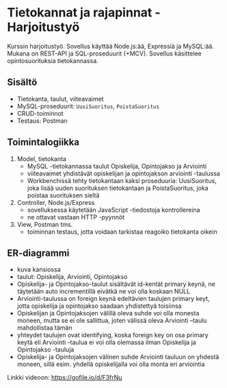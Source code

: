 # Tietokannat ja rajapinnat - Harjoitustyö

Kurssin harjoitustyö. Sovellus käyttää Node.js:ää, Expressiä ja MySQL:ää. Mukana on REST-API ja SQL-proseduurit (+MCV). Sovellus käsittelee opintosuorituksia tietokannassa.

## Sisältö
- Tietokanta, taulut, viiteavaimet
- MySQL-proseduurit: `UusiSuoritus`, `PoistaSuoritus`
- CRUD-toiminnot
- Testaus: Postman

## Toimintalogiikka
1. Model, tietokanta
    - MySQL -tietokannassa taulut Opiskelija, Opintojakso ja Arviointi
    - viiteavaimet yhdistävät opiskelijan ja opintojakson arviointi -taulussa
    - Workbenchissä tehty tietokantaan kaksi proseduuria: UusiSuoritus, joka lisää uuden suorituksen tietokantaan ja PoistaSuoritus, joka poistaa suorituksen sieltä
2. Controller, Node.js/Express
    - sovelluksessa käytetään JavaScript -tiedostoja kontrollereina
    - ne ottavat vastaan HTTP -pyynnöt
3. View, Postman tms.
    - toiminnan testaus, jotta voidaan tarkistaa reagoiko tietokanta oikein

## ER-diagrammi
- kuva kansiossa
- taulut: Opiskelija, Arviointi, Opintojakso
- Opiskelija- ja Opintojakso-taulut sisältävät id-kentät primary keynä, ne täytetään auto incrementillä eivätkä ne voi olla koskaan NULL
- Arviointi-taulussa on foreign keynä edeltävien taulujen primary keyt, jotta opiskelija ja opintojakso saadaan yhdistettyä toisiinsa
- Opiskelijan ja Opintojaksojen välillä oleva suhde voi olla monesta moneen, mutta se ei ole sallittua, joten välissä oleva Arviointi –taulu mahdollistaa tämän
- yhteydet taulujen ovat identifying, koska foreign key on osa primary keytä eli Arviointi -taulua ei voi olla olemassa ilman Opiskelija ja Opintojakso -tauluja
- Opiskelija- ja Opintojaksojen välinen suhde Arviointi tauluun on yhdestä moneen, sillä esim. yhdellä opiskelijalla voi olla monta eri arviointia

Linkki videoon: https://gofile.io/d/F3frNu




